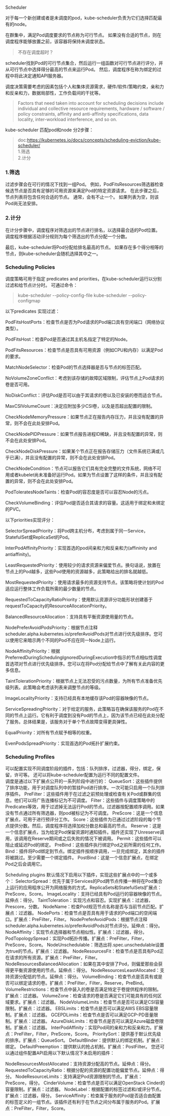 Scheduler

对于每一个新创建或者是未调度的pod，kube-scheduler负责为它们选择匹配最有的node。

在群集中，满足Pod调度要求的节点称为可行节点。 如果没有合适的节点，则在调度程序能够放置之前，该容器将保持未调度状态。
> 不存在调度超时？

scheduler找到Pod的可行节点集合，然后运行一组函数对可行节点进行评分，并从可行节点中选择得分最高的节点来运行Pod。 然后，调度程序在称为绑定的过程中将此决定通知API服务器。

调度决策需要考虑的因素包括个人和集体资源需求，硬件/软件/策略约束，亲和力和反亲和力，数据局部性，工作负载间的干扰等。
> Factors that need taken into account for scheduling decisions include individual and collective resource requirements, hardware / software / policy constraints, affinity and anti-affinity specifications, data locality, inter-workload interference, and so on.

kube-scheduler 匹配pod和node 分2步骤：
> doc:https://kubernetes.io/docs/concepts/scheduling-eviction/kube-scheduler/  
1.筛选  
2.计分

### 1.筛选
过滤步骤会在可行的情况下找到一组Pod。 例如，PodFitsResources筛选器检查候选节点是否具有足够的可用资源来满足Pod的特定资源请求。 在此步骤之后，节点列表将包含任何合适的节点。 通常，会有不止一个。 如果列表为空，则该Pod尚无法安排。

### 2.计分
在计分步骤中，调度程序对筛选出的节点进行排名，以选择最合适的Pod位置。 调度程序根据活动评分规则为每个筛选出的节点分配一个分数。

最后，kube-scheduler将Pod分配给排名最高的节点。 如果存在多个得分相等的节点，则kube-scheduler会随机选择其中之一。


### Scheduling Policies
调度策略可用于指定 predicates and priorities，在kube-scheduler运行以分别过滤和给节点计分时。
可通过命令：
> kube-scheduler --policy-config-file <filename>
> kube-scheduler --policy-configmap <ConfigMap> 

以下predicates 实现过滤：

PodFitsHostPorts：检查节点是否为Pod请求的Pod端口具有空闲端口（网络协议类型）。

PodFitsHost：检查Pod是否通过其主机名指定了特定的Node。

PodFitsResources：检查节点是否具有可用资源（例如CPU和内存）以满足Pod的要求。

MatchNodeSelector：检查Pod的节点选择器是否与节点的标签匹配。

NoVolumeZoneConflict：考虑到该存储的故障区域限制，评估节点上Pod请求的卷是否可用。

NoDiskConflict：评估Pod是否可以由于其请求的卷以及已安装的卷而适合节点。

MaxCSIVolumeCount：决定应附加多少CSI卷，以及是否超出配置的限制。

CheckNodeMemoryPressure：如果节点正在报告内存压力，并且没有配置的异常，则不会在此处安排Pod。

CheckNodePIDPressure：如果节点报告进程ID稀缺，并且没有配置的异常，则不会在此处安排Pod。

CheckNodeDiskPressure：如果某个节点正在报告存储压力（文件系统已满或几乎已满），并且没有配置的异常，则不会在此处安排Pod。

CheckNodeCondition：节点可以报告它们具有完全完整的文件系统，网络不可用或者kubelet尚未准备好运行Pod。如果为节点设置了这样的条件，并且没有配置的异常，则不会在此处安排Pod。

PodToleratesNodeTaints：检查Pod的容忍度是否可以容忍Node的污点。

CheckVolumeBinding：评估Pod是否适合其请求的容量。这适用于绑定和未绑定的PVC。


以下priorities实现评分：

SelectorSpreadPriority：将Pod跨主机分布，考虑到属于同一Service，StatefulSet或ReplicaSet的Pod。

InterPodAffinityPriority：实现首选的pod间亲和力和反亲和力(affininity and antiaffinity)。

LeastRequestedPriority：使用较少的请求资源来偏爱节点。换句话说，放置在节点上的Pod越多，这些Pod使用的资源越多，此策略给出的排名就越低。

MostRequestedPriority：使用请求最多的资源支持节点。该策略将使计划的Pod适应运行整体工作负载所需的最少数量的节点。

RequestedToCapacityRatioPriority：使用默认资源评分功能形状创建基于requestToCapacity的ResourceAllocationPriority。

BalancedResourceAllocation：支持具有平衡资源使用量的节点。

NodePreferAvoidPodsPriority：根据节点注释scheduler.alpha.kubernetes.io/preferAvoidPods对节点进行优先级排序。您可以使用它来暗示两个不同的Pod不应在同一Node上运行。

NodeAffinityPriority：根据PreferredDuringSchedulingIgnoredDuringExecution中指示的节点相似性调度首选项对节点进行优先级排序。您可以在将Pod分配给节点中了解有关此内容的更多信息。

TaintTolerationPriority：根据节点上无法忍受的污点数量，为所有节点准备优先级列表。此策略会考虑该列表来调整节点的等级。

ImageLocalityPriority：支持已经具有本地缓存​​该Pod的容器映像的节点。

ServiceSpreadingPriority：对于给定的服务，此策略旨在确保该服务的Pod在不同的节点上运行。它有利于调度到没有Pod的节点上，因为该节点已经在此处分配了服务。总体结果是，该服务对于单个节点故障变得更具弹性。

EqualPriority：对所有节点赋予相等的权重。

EvenPodsSpreadPriority：实现首选的Pod拓扑扩展约束。

### Scheduling Profiles 
可以配置实现不同调度阶段的插件，包括：队列排序，过滤器，得分，绑定，保留，许可等。 还可以将kube-scheduler配置为运行不同的配置文件。  
调度是通过以下扩展点公开的一系列阶段中进行的：
QueueSort：这些插件提供了排序功能，用于对调度队列中的暂挂Pod进行排序。一次可能只启用一个队列排序插件。
PreFilter：这些插件用于在过滤之前预处理或检查有关Pod或群集的信息。他们可以将广告连播标记为不可调度。
Filter：这些插件与调度策略中的 Predicates等效，用于过滤掉无法运行Pod的节点。过滤器按配置顺序调用。如果没有节点通过所有筛选器，则pod被标记为不可调度。
PreScore：这是一个信息扩展点，可用于进行预评分工作。
Score：这些插件为已通过过滤阶段的每个节点提供分数。然后，调度程序将选择加权分数总和最高的节点。
Reserve：这是一个信息扩展点，当为给定Pod保留资源时通知插件。插件还实现了Unreserve调用，该调用在Reserve期间或之后失败的情况下被调用。
Permit：这些插件可以阻止或延迟Pod的绑定。
PreBind：这些插件执行绑定Pod之前所需的任何工作。
Bind：插件将Pod绑定到节点。绑定插件按顺序调用，一旦完成绑定，其余的插件将被跳过。至少需要一个绑定插件。
PostBind：这是一个信息扩展点，在绑定Pod之后会调用它。

Scheduling plugins
默认情况下启用以下插件，实现这些扩展点中的一个或多个：
SelectorSpread：优先于属于Services的Pod跨节点传播一种将在Pod集合上运行的应用程序公开为网络服务的方式。ReplicaSets和StatefulSets扩展点：PreScore，Score。
ImageLocality：支持已经具有Pod运行的容器映像的节点。延伸点：得分。
TaintToleration：实现污点和容忍。实现扩展点：过滤器，Prescore，分数。
NodeName：检查Pod规范节点名称是否与当前节点匹配。扩展点：过滤器。
NodePorts：检查节点是否具有用于请求的Pod端口的空闲端口。扩展点：PreFilter，Filter。
NodePreferAvoidPods：根据节点注释scheduler.alpha.kubernetes.io/preferAvoidPods对节点评分。延伸点：得分。
NodeAffinity：实现节点选择器和节点相似性。扩展点：过滤器，得分。
PodTopologySpread：实现Pod拓扑传播。扩展点：PreFilter，Filter，PreScore，Score。
NodeUnschedulable：筛选出将.spec.unschedulable设置为true的节点。扩展点：过滤器。
NodeResourcesFit：检查节点是否具有Pod正在请求的所有资源。扩展点：PreFilter，Filter。
NodeResourcesBalancedAllocation：如果在其中安排了Pod，则偏爱那些会获得更平衡资源使用的节点。延伸点：得分。
NodeResourcesLeastAllocated：支持资源分配低的节点。延伸点：得分。
VolumeBinding：检查节点是否具有或是否可以绑定请求的卷。扩展点：PreFilter，Filter，Reserve，PreBind。
VolumeRestrictions：检查节点中装入的卷是否满足特定于卷提供程序的限制。扩展点：过滤器。
VolumeZone：检查请求的卷是否满足它们可能具有的任何区域要求。扩展点：过滤器。
NodeVolumeLimits：检查节点是否可以满足CSI容量限制。扩展点：过滤器。
EBSLimits：检查节点是否可以满足AWS EBS容量限制。扩展点：过滤器。
GCEPDLimits：检查节点是否可以满足GCP-PD音量限制。扩展点：过滤器。
AzureDiskLimits：检查节点是否可以满足Azure磁盘卷限制。扩展点：过滤器。
InterPodAffinity：实现Pod间的亲和力和反亲和力。扩展点：PreFilter，Filter，PreScore，Score。
PrioritySort：提供基于默认优先级的排序。扩展点：QueueSort。
DefaultBinder：提供默认的绑定机制。扩展点：绑定。
DefaultPreemption：提供默认的抢占机制。扩展点：PostFilter。
您还可以通过组件配置API启用以下默认情况下未启用的插件：

NodeResourcesMostAllocated：支持资源分配高的节点。延伸点：得分。
RequestedToCapacityRatio：根据分配的资源的配置功能偏爱节点。延伸点：得分。
NodeResourceLimits：支持满足Pod资源限制的节点。扩展点：PreScore，得分。
CinderVolume：检查节点是否可以满足OpenStack Cinder的容量限制。扩展点：过滤器。
NodeLabel：根据配置的标签过滤和/或评分节点。扩展点：过滤器，得分。
ServiceAffinity：检查属于服务的Pod是否适合由配置的标签定义的一组节点。该插件还有利于在节点之间分布属于服务的Pod。扩展点：PreFilter，Filter，Score。
